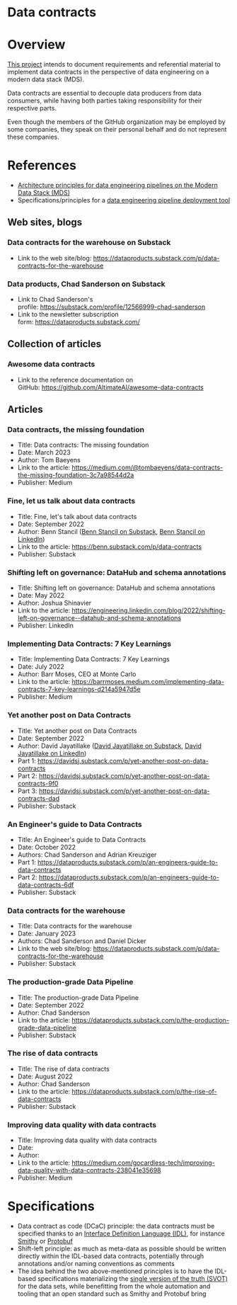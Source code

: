 Data contracts
==============

# Overview
[This project](https://github.com/data-engineering-helpers/data-contracts)
intends to document requirements and referential material to implement
data contracts in the perspective of data engineering on a
modern data stack (MDS).

Data contracts are essential to decouple data producers from data consumers,
while having both parties taking responsibility for their respective parts.

Even though the members of the GitHub organization may be employed by
some companies, they speak on their personal behalf and do not represent
these companies.

# References
* [Architecture principles for data engineering pipelines on the Modern Data Stack (MDS)](https://github.com/data-engineering-helpers/architecture-principles)
* Specifications/principles for a
  [data engineering pipeline deployment tool](https://github.com/data-engineering-helpers/data-pipeline-deployment)

## Web sites, blogs

### Data contracts for the warehouse on Substack
* Link to the web site/blog: https://dataproducts.substack.com/p/data-contracts-for-the-warehouse

### Data products, Chad Sanderson on Substack
* Link to Chad Sanderson's profile: https://substack.com/profile/12566999-chad-sanderson
* Link to the newsletter subscription form: https://dataproducts.substack.com/

## Collection of articles

### Awesome data contracts
* Link to the reference documentation on GitHub: https://github.com/AltimateAI/awesome-data-contracts

## Articles

### Data contracts, the missing foundation
* Title: Data contracts: The missing foundation
* Date: March 2023
* Author: Tom Baeyens
* Link to the article: https://medium.com/@tombaeyens/data-contracts-the-missing-foundation-3c7a98544d2a
* Publisher: Medium

### Fine, let us talk about data contracts
* Title: Fine, let's talk about data contracts
* Date: September 2022
* Author: Benn Stancil ([Benn Stancil on Substack](https://benn.substack.com/about), [Benn Stancil on LinkedIn](https://www.linkedin.com/in/benn-stancil/))
* Link to the article: https://benn.substack.com/p/data-contracts
* Publisher: Substack

### Shifting left on governance: DataHub and schema annotations
* Title: Shifting left on governance: DataHub and schema annotations
* Date: May 2022
* Author: Joshua Shinavier
* Link to the article: https://engineering.linkedin.com/blog/2022/shifting-left-on-governance--datahub-and-schema-annotations
* Publisher: LinkedIn

### Implementing Data Contracts: 7 Key Learnings
* Title: Implementing Data Contracts: 7 Key Learnings
* Date: July 2022
* Author: Barr Moses, CEO at Monte Carlo
* Link to the article: https://barrmoses.medium.com/implementing-data-contracts-7-key-learnings-d214a5947d5e
* Publisher: Medium

### Yet another post on Data Contracts
* Title: Yet another post on Data Contracts
* Date: September 2022
* Author: David Jayatillake ([David Jayatillake on Substack](https://substack.com/profile/64081583-david-jayatillake),
  [David Jayatillake on LinkedIn](https://www.linkedin.com/in/david-jayatillake/))
* Part 1: https://davidsj.substack.com/p/yet-another-post-on-data-contracts
* Part 2: https://davidsj.substack.com/p/yet-another-post-on-data-contracts-9f0
* Part 3: https://davidsj.substack.com/p/yet-another-post-on-data-contracts-dad
* Publisher: Substack

### An Engineer's guide to Data Contracts
* Title: An Engineer's guide to Data Contracts
* Date: October 2022
* Authors: Chad Sanderson and Adrian Kreuziger
* Part 1: https://dataproducts.substack.com/p/an-engineers-guide-to-data-contracts
* Part 2: https://dataproducts.substack.com/p/an-engineers-guide-to-data-contracts-6df
* Publisher: Substack

### Data contracts for the warehouse
* Title: Data contracts for the warehouse
* Date: January 2023
* Authors: Chad Sanderson and Daniel Dicker
* Link to the web site/blog: https://dataproducts.substack.com/p/data-contracts-for-the-warehouse
* Publisher: Substack

### The production-grade Data Pipeline
* Title: The production-grade Data Pipeline
* Date: September 2022
* Author: Chad Sanderson
* Link to the article: https://dataproducts.substack.com/p/the-production-grade-data-pipeline
* Publisher: Substack

### The rise of data contracts
* Title: The rise of data contracts
* Date: August 2022
* Author: Chad Sanderson
* Link to the article: https://dataproducts.substack.com/p/the-rise-of-data-contracts
* Publisher: Substack

### Improving data quality with data contracts
* Title: Improving data quality with data contracts
* Date: 
* Author: 
* Link to the article: https://medium.com/gocardless-tech/improving-data-quality-with-data-contracts-238041e35698
* Publisher: Medium

# Specifications
* Data contract as code (DCaC) principle: the data contracts must be specified thanks
  to an [Interface Definition Language (IDL)](https://en.wikipedia.org/wiki/Interface_description_language),
  for instance [Smithy](https://smithy.io/) or [Protobuf](https://protobuf.dev/)
* Shift-left principle: as much as meta-data as possible should be written directly
  within the IDL-based data contracts, potentially through annotations and/or
  naming conventions as comments
* The idea behind the two above-mentioned principles is to have the IDL-based specifications
  materializing the
  [single version of the truth (SVOT)](https://en.wikipedia.org/wiki/Single_version_of_the_truth)
  for the data sets, while benefitting from the whole automation and tooling that an open standard
  such as Smithy and Protobuf bring

